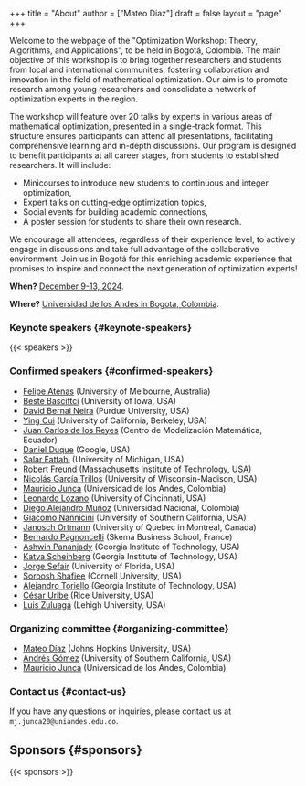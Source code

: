 +++
title = "About"
author = ["Mateo Diaz"]
draft = false
layout = "page"
+++

Welcome to the webpage of the "Optimization Workshop: Theory, Algorithms, and Applications", to be held in Bogotá, Colombia. The main objective of this workshop is to bring together researchers and students from local and international communities, fostering collaboration and innovation in the field of mathematical optimization. Our aim is to promote research among young researchers and consolidate a network of optimization experts in the region.

The workshop will feature over 20 talks by experts in various areas of mathematical optimization, presented in a single-track format. This structure ensures participants can attend all presentations, facilitating comprehensive learning and in-depth discussions. Our program is designed to benefit participants at all career stages, from students to established researchers. It will include:

-   Minicourses to introduce new students to continuous and integer optimization,
-   Expert talks on cutting-edge optimization topics,
-   Social events for building academic connections,
-   A poster session for students to share their own research.

We encourage all attendees, regardless of their experience level, to actively engage in discussions and take full advantage of the collaborative environment. Join us in Bogotá for this enriching academic experience that promises to inspire and connect the next generation of optimization experts!

**When?** [December 9-13, 2024](https://calendar.app.google/UTpVtMKDDVuu6zeE6).

**Where?** [Universidad de los Andes in Bogota, Colombia](https://maps.app.goo.gl/GtgswKC2kWU5HfUV7).


### Keynote speakers {#keynote-speakers}

{{< speakers >}}


### Confirmed speakers {#confirmed-speakers}

-   [Felipe Atenas](https://sites.google.com/view/atenas-optimization?usp=sharing) (University of Melbourne, Australia)
-   [Beste Basciftci](https://sites.google.com/view/bestebasciftci/)  (University of Iowa, USA)
-   [David Bernal Neira](https://secquoia.github.io/1-bernalde) (Purdue University, USA)
-   [Ying Cui](https://sites.google.com/site/optyingcui/) (University of California, Berkeley, USA)
-   [Juan Carlos de los Reyes](https://modemat.epn.edu.ec/es/personal/jreyes) (Centro de Modelización Matemática, Ecuador)
-   [Daniel Duque](https://sites.google.com/view/daniel-duque/home) (Google, USA)
-   [Salar Fattahi](https://fattahi.engin.umich.edu/) (University of Michigan, USA)
-   [Robert Freund](https://mitmgmtfaculty.mit.edu/rfreund/) (Massachusetts Institute of Technology, USA)
-   [Nicolás García Trillos](https://www.nicolasgarciat.com/) (University of Wisconsin-Madison, USA)
-   [Mauricio Junca](https://math.uniandes.edu.co/~mjunca/) (Universidad de los Andes, Colombia)
-   [Leonardo Lozano](https://business.uc.edu/faculty-research/obais/faculty/leonardo-lozano.html) (University of Cincinnati, USA)
-   [Diego Alejandro Muñoz](https://sites.google.com/unal.edu.co/damunozd) (Universidad Nacional, Colombia)
-   [Giacomo Nannicini](https://sites.usc.edu/nannicini/) (University of Southern California, USA)
-   [Janosch Ortmann](https://www.gerad.ca/en/people/janosch-ortmann) (University of Quebec in Montreal, Canada)
-   [Bernardo Pagnoncelli](https://www.skema.edu/en/faculty-and-research/professors/bernardo-pagnoncelli) (Skema Business School, France)
-   [Ashwin Pananjady](https://sites.gatech.edu/ashwin-pananjady/) (Georgia Institute of Technology, USA)
-   [Katya Scheinberg](https://www.isye.gatech.edu/users/katya-scheinberg) (Georgia Institute of Technology, USA)
-   [Jorge Sefair](https://www.ise.ufl.edu/sefair/) (University of Florida, USA)
-   [Soroosh Shafiee](https://sorooshafiee.github.io/) (Cornell University, USA)
-   [Alejandro Toriello](https://sites.gatech.edu/alejandro-toriello/) (Georgia Institute of Technology, USA)
-   [César Uribe](https://cauribe.rice.edu/) (Rice University, USA)
-   [Luis Zuluaga](https://coral.ise.lehigh.edu/luiszuluaga/) (Lehigh University, USA)


### Organizing committee {#organizing-committee}

-   [Mateo Díaz](https://mateodd25.github.io/) (Johns Hopkins University, USA)
-   [Andrés Gómez](https://sites.google.com/usc.edu/gomez) (University of Southern California, USA)
-   [Mauricio Junca](https://math.uniandes.edu.co/~mjunca/) (Universidad de los Andes, Colombia)


### Contact us {#contact-us}

If you have any questions or inquiries, please contact us at `mj.junca20@uniandes.edu.co`.


## Sponsors {#sponsors}

{{< sponsors >}}
